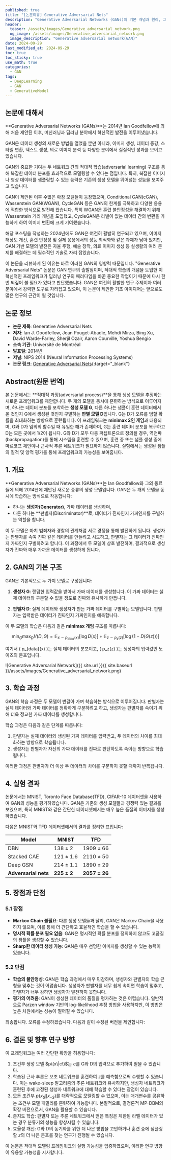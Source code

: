 ```yaml
---
published: true
title: "[논문리뷰] Generative Adversarial Nets"
description: "Generative Adversarial Networks (GANs)의 기본 개념과 원리, 그리고 논문에서 제안한 모델의 구조 및 실험 결과에 대한 리뷰입니다."
header:
  teaser: /assets/images/Generative_adversarial_network.png
  og_image: /assets/images/Generative_adversarial_network.png
  image_description: "Generative adversarial network(GAN)"
date: 2024-09-29
last_modified_at: 2024-09-29
toc: true
toc_sticky: true
use_math: true
categories:
  - GAN
tags:
  - DeepLearning
  - GAN
  - GenerativeModel
---
```

## 논문에 대해서
**Generative Adversarial Networks (GANs)**는 2014년 Ian Goodfellow에 의해 처음 제안된 이후, 머신러닝과 딥러닝 분야에서 혁신적인 발전을 이루어냈습니다. 

GAN은 데이터 생성의 새로운 방법을 열었을 뿐만 아니라, 이미지 생성, 데이터 증강, 스타일 변환, 텍스트 생성, 의료 이미지 분석 등 다양한 분야에서 실질적인 성과를 보이고 있습니다.

GAN의 중요한 기여는 두 네트워크 간의 적대적 학습(adversarial learning) 구조를 통해 복잡한 데이터 분포를 효과적으로 모델링할 수 있다는 점입니다. 특히, 복잡한 이미지나 영상 데이터를 샘플링할 수 있는 능력은 기존의 생성 모델을 뛰어넘는 성능을 보여주고 있습니다.

GAN이 제안된 이후 수많은 확장 모델들이 등장했으며, Conditional GAN(cGAN), Wasserstein GAN(WGAN), CycleGAN 등은 GAN의 한계를 극복하고 다양한 응용에 적합한 방식으로 발전해 왔습니다. 특히 WGAN은 훈련 불안정성을 해결하기 위해 Wasserstein 거리 개념을 도입했고, CycleGAN은 라벨이 없는 데이터 간의 변환을 가능하게 하여 이미지 변환에 크게 기여했습니다.

해당 포스팅을 작성하는 2024년에도 GAN은 여전히 활발히 연구되고 있으며, 이미지 해상도 개선, 훈련 안정성 및 실제 응용에서의 성능 최적화와 같은 과제가 남아 있지만, GAN 기반 모델의 발전은 자율 주행, 예술 창작, 의료 이미지 생성 등 실생활의 여러 문제를 해결하는 데 필수적인 기술로 자리 잡았습니다.

이 논문을 리뷰하게 된 이유는 바로 이러한 GAN의 영향력 때문입니다. "Generative Adversarial Nets" 논문은 GAN 연구의 출발점이며, 적대적 학습의 개념을 도입한 이 혁신적인 프레임워크가 딥러닝 연구의 패러다임을 바꾼 중요한 작업이기 때문에 다시 한번 되짚어 볼 필요가 있다고 판단했습니다. GAN은 여전히 활발한 연구 주제이자 여러 분야에서 강력한 도구로 자리잡고 있으며, 이 논문이 제안한 기초 아이디어는 앞으로도 많은 연구의 근간이 될 것입니다.

## 논문 정보

- **논문 제목**: Generative Adversarial Nets
- **저자**: Ian J. Goodfellow, Jean Pouget-Abadie, Mehdi Mirza, Bing Xu, David Warde-Farley, Sherjil Ozair, Aaron Courville, Yoshua Bengio
- **소속 기관**: Université de Montréal
- **발표일**: 2014년
- **저널**: NIPS 2014 (Neural Information Processing Systems)
- **논문 링크**: [Generative Adversarial Nets](https://proceedings.neurips.cc/paper_files/paper/2014/hash/5ca3e9b122f61f8f06494c97b1afccf3-Abstract.html){:target="_blank"}

## Abstract(원문 번역)

본 논문에서는 **적대적 과정(adversarial process)**을 통해 생성 모델을 추정하는 새로운 프레임워크를 제안합니다. 두 개의 모델을 동시에 훈련하는 방식으로 이루어지며, 하나는 데이터 분포를 포착하는 **생성 모델 G**, 다른 하나는 샘플이 훈련 데이터에서 온 것인지 G에서 생성된 것인지 구별하는 **판별 모델 D**입니다. G는 D가 오류를 범할 확률을 최대화하는 방향으로 훈련됩니다. 이 프레임워크는 **minimax 2인 게임**과 대응되며, G와 D가 임의의 함수일 때 유일한 해가 존재하며, G는 훈련 데이터 분포를 복구하고 D는 모든 곳에서 1/2이 됩니다. G와 D가 모두 다층 퍼셉트론으로 정의될 경우, 역전파(backpropagation)를 통해 시스템을 훈련할 수 있으며, 훈련 중 또는 샘플 생성 중에 마르코프 체인이나 근사적 추론 네트워크가 필요하지 않습니다. 실험에서는 생성된 샘플의 질적 및 양적 평가를 통해 프레임워크의 가능성을 보여줍니다.

## 1. 개요

**Generative Adversarial Networks (GANs)**는 Ian Goodfellow와 그의 동료들에 의해 2014년에 제안된 새로운 종류의 생성 모델입니다. GAN은 두 개의 모델을 동시에 학습하는 방식으로 작동합니다:
- 하나는 **생성자(Generator)**, 가짜 데이터를 생성하며,
- 다른 하나는 **판별자(Discriminator)**로, 데이터가 진짜인지 가짜인지를 구별하는 역할을 합니다.

이 두 모델은 마치 범죄자와 경찰의 관계처럼 서로 경쟁을 통해 발전하게 됩니다. 생성자는 판별자를 속여 진짜 같은 데이터를 만들려고 시도하고, 판별자는 그 데이터가 진짜인지 가짜인지 구별하려고 합니다. 이 과정에서 두 모델이 상호 발전하여, 결과적으로 생성자가 진짜와 매우 가까운 데이터를 생성하게 됩니다.

## 2. GAN의 기본 구조

GAN은 기본적으로 두 가지 모델로 구성됩니다:

1. **생성자 G**: 랜덤한 입력값을 받아서 가짜 데이터를 생성합니다. 이 가짜 데이터는 실제 데이터와 구분할 수 없을 정도로 진짜와 유사하게 만듭니다.

2. **판별자 D**: 실제 데이터와 생성자가 만든 가짜 데이터를 구별하는 모델입니다. 판별자는 입력받은 데이터가 진짜인지 가짜인지를 예측합니다.

이 두 모델의 학습은 다음과 같은 **minimax 게임** 구조를 따릅니다:

$$ \min_G \max_D V(D, G) = \mathbb{E}_{x \sim p_{data}(x)}[\log D(x)] + \mathbb{E}_{z \sim p_z(z)}[\log(1 - D(G(z)))] $$

여기서 \( p_{data}(x) \)는 실제 데이터의 분포이고, \( p_z(z) \)는 생성자의 입력값인 노이즈의 분포입니다.

![Generative Adversarial Network]({{ site.url }}{{ site.baseurl }}/assets/images/Generative_adversarial_network.png)

## 3. 학습 과정

GAN의 학습 과정은 두 모델이 번갈아 가며 학습하는 방식으로 이루어집니다. 판별자는 실제 데이터와 가짜 데이터를 정확하게 구분하려고 하고, 생성자는 판별자를 속이기 위해 더욱 정교한 가짜 데이터를 생성합니다.

학습 과정은 다음과 같은 단계를 따릅니다:

1. 판별자는 실제 데이터와 생성된 가짜 데이터를 입력받고, 두 데이터의 차이를 최대화하는 방향으로 학습됩니다.
2. 생성자는 판별자가 자신의 가짜 데이터를 진짜로 판단하도록 속이는 방향으로 학습됩니다.

이러한 과정은 판별자가 더 이상 두 데이터의 차이를 구분하지 못할 때까지 반복됩니다.

## 4. 실험 결과

논문에서는 MNIST, Toronto Face Database(TFD), CIFAR-10 데이터셋을 사용하여 GAN의 성능을 평가하였습니다. GAN은 기존의 생성 모델들과 경쟁력 있는 결과를 보였으며, 특히 MNIST와 같은 간단한 데이터셋에서는 매우 높은 품질의 이미지를 생성하였습니다.

다음은 MNIST와 TFD 데이터셋에서의 결과를 정리한 표입니다:

| Model              | MNIST        | TFD          |
|--------------------|--------------|--------------|
| DBN                | 138 ± 2      | 1909 ± 66    |
| Stacked CAE        | 121 ± 1.6    | 2110 ± 50    |
| Deep GSN           | 214 ± 1.1    | 1890 ± 29    |
| **Adversarial nets**| **225 ± 2**  | **2057 ± 26**|

## 5. 장점과 단점

### 5.1 장점

- **Markov Chain 불필요**: 다른 생성 모델들과 달리, GAN은 Markov Chain을 사용하지 않으며, 이를 통해 더 간단하고 효율적인 학습을 할 수 있습니다.
- **명시적 확률 분포 필요 없음**: GAN은 명시적인 확률 분포를 정의하지 않고도 고품질의 샘플을 생성할 수 있습니다.
- **Sharp한 데이터 생성 가능**: GAN은 매우 선명한 이미지를 생성할 수 있는 능력이 있습니다.

### 5.2 단점

- **학습의 불안정성**: GAN은 학습 과정에서 매우 민감하며, 생성자와 판별자의 학습 균형을 맞추는 것이 어렵습니다. 생성자가 판별자를 너무 쉽게 속이면 학습이 멈추고, 판별자가 너무 강하면 생성자가 발전하지 못합니다.
- **평가의 어려움**: GAN이 생성한 데이터의 품질을 평가하는 것은 어렵습니다. 일반적으로 Parzen window 기반의 log-likelihood 추정 방법을 사용하지만, 이 방법은 높은 차원에서는 성능이 떨어질 수 있습니다.


죄송합니다. 오류를 수정하겠습니다. 다음과 같이 수정된 버전을 제안합니다:

## 6. 결론 및 향후 연구 방향

이 프레임워크는 여러 간단한 확장을 허용합니다:

1. 조건부 생성 모델 $p\(x\|c\)$는 $c$를 G와 D의 입력으로 추가하여 얻을 수 있습니다.
2. 학습된 근사 추론은 보조 네트워크를 훈련하여 $z$를 예측함으로써 수행할 수 있습니다. 이는 wake-sleep 알고리즘의 추론 네트워크와 유사하지만, 생성자 네트워크가 훈련된 후에 고정된 생성자 네트워크에 대해 학습할 수 있다는 장점이 있습니다.
3. 모든 조건부 $p(x_S \| x_{\neg S})$를 대략적으로 모델링할 수 있으며, 이는 매개변수를 공유하는 조건부 모델 패밀리를 훈련하여 가능합니다. 본질적으로, 결정론적 MP-DBM의 확장 버전으로서, GAN을 활용할 수 있습니다.
4. 준지도 학습: 판별자 또는 추론 네트워크에서 얻은 특징은 제한된 라벨 데이터가 있는 경우 분류기의 성능을 향상시킬 수 있습니다.
5. 효율성 개선: G와 D의 동기화를 위한 더 나은 방법을 고안하거나 훈련 중에 샘플링할 $z$의 더 나은 분포를 찾는 연구가 진행될 수 있습니다.

이 논문은 적대적 모델링 프레임워크의 실행 가능성을 입증하였으며, 이러한 연구 방향이 유용할 가능성을 시사합니다.


